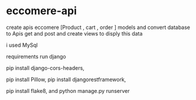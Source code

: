 # eccomere-api

create apis 
eccomere   [Product , cart , order  ] models
and  convert database to Apis get and post 
and create views to disply this data 

i used MySql 

requirements run django 
  
pip install django-cors-headers,
  
pip install Pillow,
pip install djangorestframework,
  
pip install flake8,
and 
python manage.py runserver
